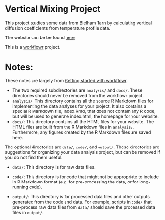 # Vertical Mixing Project

This project studies some data from Blelham Tarn by calculating
vertical diffusion coefficients from temperature profile data. 

The website can be be found [here](https://scmc72.github.io/vertMixing_workFlow/)


This is a [workflowr][] project.

[workflowr]: https://github.com/workflowr/workflowr

# Notes:

These notes are largely from [Getting started with workflowr][].

[Getting started with workflowr]: https://cran.r-project.org/web/packages/workflowr/vignettes/wflow-01-getting-started.html

- The two required subdirectories are `analysis/` and `docs/`. These directories should never be removed from the workflowr project.
- `analysis/`: This directory contains all the source R Markdown files for implementing the data analyses for your project. It also contains a special R Markdown file, index.Rmd, that does not contain any R code, but will be used to generate index.html, the homepage for your website.
- `docs/`: This directory contains all the HTML files for your website. The HTML files are built from the R Markdown files in `analysis/`. Furthermore, any figures created by the R Markdown files are saved here.

The optional directories are `data/`, `code/`, and `output/`. These directories are suggestions for organizing your data analysis project, but can be removed if you do not find them useful.

- `data/`: This directory is for raw data files.

- `code/`: This directory is for code that might not be appropriate to include in R Markdown format (e.g. for pre-processing the data, or for long-running code).

- `output/`: This directory is for processed data files and other outputs generated from the code and data. For example, scripts in `code/` that pre-process raw data files from `data/` should save the processed data files in `output/`.